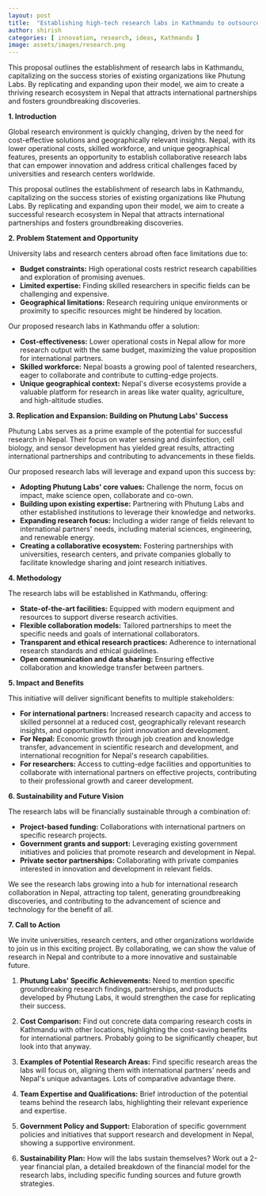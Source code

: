 ```yaml
---
layout: post
title:  "Establishing high-tech research labs in Kathmandu to outsource research and innovation from foreign Universities"
author: shirish
categories: [ innovation, research, ideas, Kathmandu ]
image: assets/images/research.png
---
```


This proposal outlines the establishment of research labs in Kathmandu, capitalizing on the success stories of existing organizations like Phutung Labs. By replicating and expanding upon their model, we aim to create a thriving research ecosystem in Nepal that attracts international partnerships and fosters groundbreaking discoveries.

**1. Introduction**

Global research environment is quickly changing, driven by the need for cost-effective solutions and geographically relevant insights. Nepal, with its lower operational costs, skilled workforce, and unique geographical features, presents an opportunity to establish collaborative research labs that can empower innovation and address critical challenges faced by universities and research centers worldwide.

This proposal outlines the establishment of research labs in Kathmandu, capitalizing on the success stories of existing organizations like Phutung Labs. By replicating and expanding upon their model, we aim to create a successful research ecosystem in Nepal that attracts international partnerships and fosters groundbreaking discoveries.

**2. Problem Statement and Opportunity**

University labs and research centers abroad often face limitations due to:

-   **Budget constraints:** High operational costs restrict research capabilities and exploration of promising avenues.
-   **Limited expertise:** Finding skilled researchers in specific fields can be challenging and expensive.
-   **Geographical limitations:** Research requiring unique environments or proximity to specific resources might be hindered by location.

Our proposed research labs in Kathmandu offer a solution:

-   **Cost-effectiveness:** Lower operational costs in Nepal allow for more research output with the same budget, maximizing the value proposition for international partners.
-   **Skilled workforce:** Nepal boasts a growing pool of talented researchers, eager to collaborate and contribute to cutting-edge projects.
-   **Unique geographical context:** Nepal's diverse ecosystems provide a valuable platform for research in areas like water quality, agriculture, and high-altitude studies.

**3. Replication and Expansion: Building on Phutung Labs' Success**

Phutung Labs serves as a prime example of the potential for successful research in Nepal. Their focus on water sensing and disinfection, cell biology, and sensor development has yielded great results, attracting international partnerships and contributing to advancements in these fields.

Our proposed research labs will leverage and expand upon this success by:

-   **Adopting Phutung Labs' core values:** Challenge the norm, focus on impact, make science open, collaborate and co-own.
-   **Building upon existing expertise:** Partnering with Phutung Labs and other established institutions to leverage their knowledge and networks.
-   **Expanding research focus:** Including a wider range of fields relevant to international partners' needs, including material sciences, engineering, and renewable energy.
-   **Creating a collaborative ecosystem:** Fostering partnerships with universities, research centers, and private companies globally to facilitate knowledge sharing and joint research initiatives.

**4. Methodology**

The research labs will be established in Kathmandu, offering:

-   **State-of-the-art facilities:** Equipped with modern equipment and resources to support diverse research activities.
-   **Flexible collaboration models:** Tailored partnerships to meet the specific needs and goals of international collaborators.
-   **Transparent and ethical research practices:** Adherence to international research standards and ethical guidelines.
-   **Open communication and data sharing:** Ensuring effective collaboration and knowledge transfer between partners.

**5. Impact and Benefits**

This initiative will deliver significant benefits to multiple stakeholders:

-   **For international partners:** Increased research capacity and access to skilled personnel at a reduced cost, geographically relevant research insights, and opportunities for joint innovation and development.
-   **For Nepal:** Economic growth through job creation and knowledge transfer, advancement in scientific research and development, and international recognition for Nepal's research capabilities.
-   **For researchers:** Access to cutting-edge facilities and opportunities to collaborate with international partners on effective projects, contributing to their professional growth and career development.

**6. Sustainability and Future Vision**

The research labs will be financially sustainable through a combination of:

-   **Project-based funding:** Collaborations with international partners on specific research projects.
-   **Government grants and support:** Leveraging existing government initiatives and policies that promote research and development in Nepal.
-   **Private sector partnerships:** Collaborating with private companies interested in innovation and development in relevant fields.

We see the research labs growing into a hub for international research collaboration in Nepal, attracting top talent, generating groundbreaking discoveries, and contributing to the advancement of science and technology for the benefit of all.

**7. Call to Action**

We invite universities, research centers, and other organizations worldwide to join us in this exciting project. By collaborating, we can show the value of research in Nepal and contribute to a more innovative and sustainable future.

1.  **Phutung Labs' Specific Achievements:** Need to mention specific groundbreaking research findings, partnerships, and products developed by Phutung Labs, it would strengthen the case for replicating their success.

3.  **Cost Comparison:** Find out concrete data comparing research costs in Kathmandu with other locations, highlighting the cost-saving benefits for international partners. Probably going to be significantly cheaper, but look into that anyway.

5.  **Examples of Potential Research Areas:** Find specific research areas the labs will focus on, aligning them with international partners' needs and Nepal's unique advantages. Lots of comparative advantage there.

7.  **Team Expertise and Qualifications:** Brief introduction of the potential teams behind the research labs, highlighting their relevant experience and expertise.

9.  **Government Policy and Support:** Elaboration of specific government policies and initiatives that support research and development in Nepal, showing a supportive environment.

11. **Sustainability Plan:** How will the labs sustain themselves? Work out a 2-year financial plan, a detailed breakdown of the financial model for the research labs, including specific funding sources and future growth strategies.

